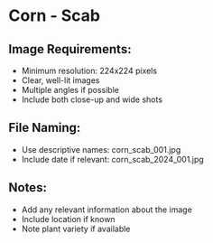 # Corn - Scab

## Image Requirements:
- Minimum resolution: 224x224 pixels
- Clear, well-lit images
- Multiple angles if possible
- Include both close-up and wide shots

## File Naming:
- Use descriptive names: corn_scab_001.jpg
- Include date if relevant: corn_scab_2024_001.jpg

## Notes:
- Add any relevant information about the image
- Include location if known
- Note plant variety if available
